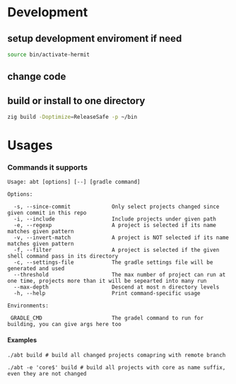 # Development

## setup development enviroment if need

``` sh
source bin/activate-hermit
```

## change code

## build or install to one directory


``` sh
zig build -Doptimize=ReleaseSafe -p ~/bin
```


# Usages


### Commands it supports

``` shell
Usage: abt [options] [--] [gradle command]

Options:

  -s, --since-commit             Only select projects changed since given commit in this repo
  -i, --include                  Include projects under given path
  -e, --regexp                   A project is selected if its name matches given pattern
  -v, --invert-match             A project is NOT selected if its name matches given pattern
  -f, --filter                   A project is selected if the given shell command pass in its directory
  -c, --settings-file            The gradle settings file will be generated and used
  --threshold                    The max number of project can run at one time, projects more than it will be sepearted into many run
  --max-depth                    Descend at most n directory levels
  -h, --help                     Print command-specific usage

Environments:

 GRADLE_CMD                      The gradel command to run for building, you can give args here too 
```

#### Examples

``` shell
./abt build # build all changed projects comapring with remote branch

./abt -e 'core$' build # build all projects with core as name suffix, even they are not changed

```

